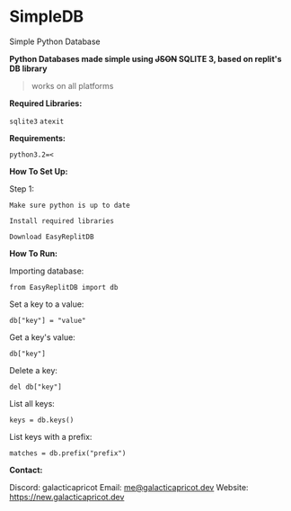 # SimpleDB
Simple Python Database

**Python Databases made simple using ~~JSON~~ SQLITE 3, based on replit's DB library**

> works on all platforms


**Required Libraries:**

`sqlite3` `atexit`

**Requirements:**

`python3.2=<`

**How To Set Up:**

Step 1:

    Make sure python is up to date

    Install required libraries
    
    Download EasyReplitDB
    
    
**How To Run:**

Importing database:

    from EasyReplitDB import db

Set a key to a value:

    db["key"] = "value"

Get a key's value:

    db["key"]

Delete a key:

    del db["key"]

List all keys:

    keys = db.keys()

List keys with a prefix:

    matches = db.prefix("prefix")


**Contact:**

Discord: galacticapricot
Email: me@galacticapricot.dev
Website: https://new.galacticapricot.dev
